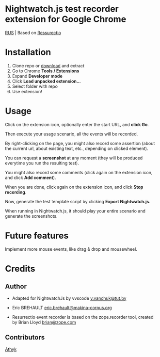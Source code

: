 Nightwatch.js test recorder extension for Google Chrome
===========

[RUS](README-RUS.md) | Based on [Ressurectio](https://github.com/ebrehault/resurrectio.git)

Installation
============

1. Clone repo or [download](https://github.com/JyotiShir/nightwatchjs-test-recorder/archive/master.zip) and extract
1. Go to Chrome **Tools / Extensions**
1. Expand **Developer mode**
1. Click **Load unpacked extension...**
1. Select folder with repo
1. Use extension!

Usage
=====

Click on the extension icon, optionally enter the start URL, and **click Go**.

Then execute your usage scenario, all the events will be recorded.

By right-clicking on the page, you might also record some assertion (about the
current url, about existing text, etc., depending on clicked element).

You can request a **screenshot** at any moment (they will be produced everytime
you run the resulting test).

You might also record some comments (click again on the extension icon, and
click **Add comment**).

When you are done, click again on the extension icon, and
click **Stop recording**.

Now, generate the test template script by clicking **Export Nightwatch.js**.

When running in Nightwatch.js, it should play your entire scenario and generate the screenshots.

Future features
===============

Implement more mouse events, like drag & drop and mousewheel.

Credits
=======

Author
------

* Adapted for NightwatchJs by vvscode <v.vanchuk@tut.by>

* Eric BREHAULT <eric.brehault@makina-corpus.org>

* Resurrectio event recorder is based on the zope.recorder tool, created by Brian Lloyd <brian@zope.com>

Contributors
------
[Athyk](https://github.com/Athyk)